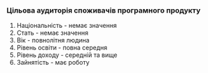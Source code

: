 ### Цільова аудиторія споживачів програмного продукту

1. Національність - немає значення
2. Стать - немає значення
3. Вік - повнолітня людина
4. Рівень освіти - повна середня
5. Рівень доходу - середній та вище
6. Зайнятість - має роботу
